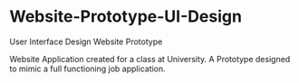 # Website-Prototype-UI-Design
User Interface Design Website Prototype 

Website Application created for a class at University. A Prototype designed to mimic a full functioning job application. 
